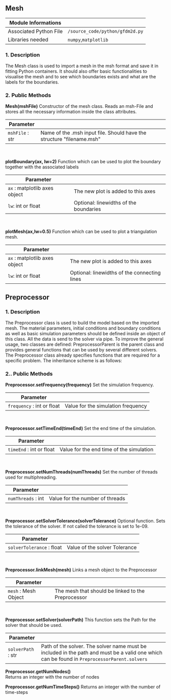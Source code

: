 ## Mesh

| Module Informations |     |
| --- | --- |
| Associated Python File | `/source_code/python/gfdm2d.py` |
| Libraries needed | `numpy`,`matplotlib` |

### 1\. Description

The Mesh class is used to import a mesh in the msh format and save it in fitting Python containers. It should also offer basic functionalities to visualise the mesh and to see which boundaries exists and what are the labels for the boundaries.

### 2\. Public Methods

**Mesh(mshFile)**
Constructor of the mesh class. Reads an msh-File and stores all the necessary information inside the class attributes.

| Parameter |     |
| --- | --- |
| `mshFile` : str | Name of the .msh input file. Should have the structure "filename.msh" |

&nbsp;

**plotBoundary(ax, lw=2)**
Function which can be used to plot the boundary together with the associated labels

| Parameter |     |
| --- | --- |
| `ax` : matplotlib axes object | The new plot is added to this axes |
| `lw`: int or float | Optional: linewidths of the boundaries |

&nbsp;

**plotMesh(ax,lw=0.5)**
Function which can be used to plot a triangulation mesh.

| Parameter |     |
| --- | --- |
| `ax` : matplotlib axes object | The new plot is added to this axes |
| `lw`: int or float | Optional: linewidths of the connecting lines |

## Preprocessor

### 1\. Description
The Preprocessor class is used to build the model based on the imported mesh. The material parameters, initial conditions and boundary conditions as well as basic simulation parameters should be defined inside an object of this class. All the data is send to the solver via pipe. To improve the general usage, two classes are defined: PreprocessorParent is the parent class and provides general functions that can be used by several different solvers. The Preprocessor class already specifies functions that are required for a specific problem. The inheritance scheme is as follows:

### 2.\. Public Methods
**Preprocessor.setFrequency(frequency)** 
Set the simulation frequency.

| Parameter |     |
| --- | --- |
| `frequency` : int or float | Value for the simulation frequency |

&nbsp;

**Preprocessor.setTimeEnd(timeEnd)** 
Set the end time of the simulation.

| Parameter |     |
| --- | --- |
| `timeEnd` : int or float | Value for the end time of the simulation |

&nbsp;

**Preprocessor.setNumThreads(numThreads)**
Set the number of threads used for multiphreading.

| Parameter |     |
| --- | --- |
| `numThreads` : int | Value for the number of threads |

&nbsp;

**Preprocessor.setSolverTolerance(solverTolerance)**
Optional function. Sets the tolerance of the solver. If not called the tolerance is set to 1e-09.

| Parameter |     |
| --- | --- |
| `solverTolerance` : float | Value of the solver Tolerance |

&nbsp;

**Preprocessor.linkMesh(mesh)**
Links a mesh object to the Preprocessor

| Parameter |     |
| --- | --- |
| `mesh` : Mesh Object | The mesh that should be linked to the Preprocessor |

&nbsp;

**Preprocessor.setSolver(solverPath)**
This function sets the Path for the solver that should be used.

| Parameter |     |
| --- | --- |
| `solverPath` : str | Path of the solver. The solver name must be included in the path and must be a valid one which can be found in `PreprocessorParent.solvers` |

**Preprocessor.getNumNodes()**  
Returns an integer with the number of nodes

**Preprocessor.getNumTimeSteps()** 
Returns an integer with the number of time-steps
